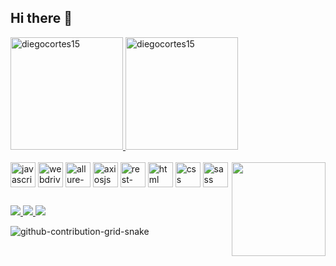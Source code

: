 ## Hi there 👋

<!--
**Diegocortes15/Diegocortes15** is a ✨ _special_ ✨ repository because its `README.md` (this file) appears on your GitHub profile.

Here are some ideas to get you started:

- 🔭 I’m currently working on ...
- 🌱 I’m currently learning ...
- 👯 I’m looking to collaborate on ...
- 🤔 I’m looking for help with ...
- 💬 Ask me about ...
- 📫 How to reach me: ...
- 😄 Pronouns: ...
- ⚡ Fun fact: ...
-->

<div>
  <a href="https://github.com/Diegocortes15">
    <img height="180em" src="https://github-readme-stats.vercel.app/api?username=diegocortes15&show_icons=true&theme=radical&include_all_commits=true" alt="diegocortes15" />
    <img height="180em" src="https://github-readme-stats.vercel.app/api/top-langs?username=diegocortes15&show_icons=true&theme=radical&layout=compact" alt="diegocortes15" />
  </a>
</div>
  
<div style="display: inline_block"><br>
  <img align="center" width="40" height="40" src="https://cdn.jsdelivr.net/gh/devicons/devicon/icons/javascript/javascript-original.svg" alt="javascript">
  <img align="center" width="40" height="40" src="https://asset.brandfetch.io/idV7ZoyErg/idTRnjKtRG.png" alt="webdriverio">
  <img align="center" width="40" height="40" src="https://avatars.githubusercontent.com/u/5879127?s=200&v=4" alt="allure-report">
  <img align="center" width="40" height="40" src="https://bestofjs.org/logos/axios.dark.svg" alt="axiosjs">
  <img align="center" width="40" height="40" src="https://avatars.githubusercontent.com/u/19369327?s=280&v=4" alt="rest-assured"/>
  <img align="center" width="40" height="40" src="https://cdn.jsdelivr.net/gh/devicons/devicon/icons/html5/html5-original.svg" alt="html">
  <img align="center" width="40" height="40" src="https://cdn.jsdelivr.net/gh/devicons/devicon/icons/css3/css3-original.svg" alt="css">
  <img align="center" width="40" height="40" src="https://cdn.jsdelivr.net/gh/devicons/devicon/icons/sass/sass-original.svg" alt="sass">
  <img align="right" width="150" height="150" src="https://user-images.githubusercontent.com/60171460/174932755-c40a36df-16c5-4280-b4af-8fdc29ef78ca.png">
</div>
  
  ## 

<div>
  
  <a href="mailto: cortesroadiegoalejandro@gmail.com" target="_blank">
    <img src="https://img.shields.io/badge/Gmail-D14836?style=for-the-badge&logo=gmail&logoColor=white">
  </a>
    
  <a href="https://github.com/Diegocortes15" target="_blank">
    <img src="https://img.shields.io/badge/GitHub-100000?style=for-the-badge&logo=github&logoColor=white">
  </a>
  
  <a href="https://github.com/Diegocortes15" target="_blank">
    <img src="https://img.shields.io/badge/LinkedIn-0077B5?style=for-the-badge&logo=linkedin&logoColor=white">
  </a>
  
</div>


  ![github-contribution-grid-snake](https://user-images.githubusercontent.com/60171460/174935641-5d0bdf4f-e5b5-4218-a980-ee93fd8a1baa.svg)
